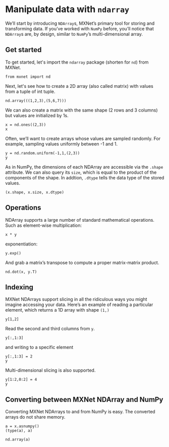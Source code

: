 # Manipulate data with `ndarray`

We’ll start by introducing `NDArray`s, MXNet’s primary tool for storing and transforming data. If you’ve worked with `NumPy` before, you’ll notice that `NDArray`s are, by design, similar to `NumPy`’s multi-dimensional array.

## Get started

To get started, let's import the `ndarray` package (shorten for `nd`) from MXNet.

```{.python .input  n=1}
from mxnet import nd
```

Next, let's see how to create a 2D array (also called matrix) with values from a tuple of int tuple.

```{.python .input  n=2}
nd.array(((1,2,3),(5,6,7)))
```

We can also create a matrix with the same shape (2 rows and 3 columns) but values are initialized by 1s.

```{.python .input  n=3}
x = nd.ones((2,3))
x
```

Often, we’ll want to create arrays whose values are sampled randomly. For example, sampling values uniformly between -1 and 1.

```{.python .input  n=4}
y = nd.random.uniform(-1,1,(2,3))
y
```

As in NumPy, the dimensions of each NDArray are accessible via the `.shape` attribute. We can also query its `size`, which is equal to the product of the components of the shape. In addtion, `.dtype` tells the data type of the stored values.

```{.python .input  n=5}
(x.shape, x.size, x.dtype)
```

## Operations

NDArray supports a large number of standard mathematical operations. Such as element-wise multiplication:

```{.python .input  n=6}
x * y
```

exponentiation:

```{.python .input  n=7}
y.exp()
```

And grab a matrix’s transpose to compute a proper matrix-matrix product.

```{.python .input  n=8}
nd.dot(x, y.T)
```

## Indexing

MXNet NDArrays support slicing in all the ridiculous ways you might imagine accessing your data. Here’s an example of reading a particular element, which returns a 1D array with shape `(1,)`

```{.python .input  n=9}
y[1,2]
```

Read the second and third columns from `y`.

```{.python .input  n=10}
y[:,1:3]
```

and writing to a specific element

```{.python .input  n=11}
y[:,1:3] = 2
y
```

Multi-dimensional slicing is also supported.

```{.python .input  n=12}
y[1:2,0:2] = 4
y
```

## Converting between MXNet NDArray and NumPy

Converting MXNet NDArrays to and from NumPy is easy. The converted arrays do not share memory.

```{.python .input  n=13}
a = x.asnumpy()
(type(a), a)
```

```{.python .input  n=14}
nd.array(a)
```
